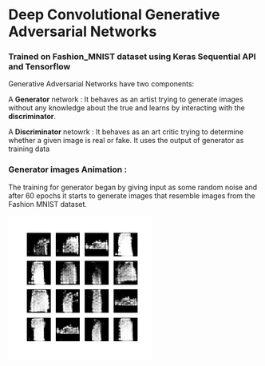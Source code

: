 # Deep Convolutional Generative Adversarial Networks 

### Trained on Fashion_MNIST dataset using Keras Sequential API and Tensorflow

Generative Adversarial Networks have two components:

<p> A <strong>Generator</strong> network : It behaves as an artist trying to generate images without any knowledge about the true and learns by interacting with the <strong>discriminator</strong>. <p>

<p> A <strong>Discriminator</strong> netowrk : It behaves as an art critic trying to determine whether a given image is real or fake. It uses the output of generator as training data <p>


### Generator images Animation : 

The training for generator began by giving input as some random noise and after 60 epochs it starts to generate images that resemble images from the Fashion MNIST dataset.

![](fmdcgan.gif)
